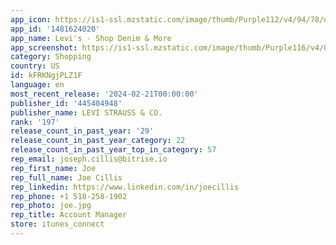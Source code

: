 ```yaml
---
app_icon: https://is1-ssl.mzstatic.com/image/thumb/Purple112/v4/94/78/d5/9478d5d9-dab6-796d-2af1-3b8aab0aa800/AppIcon-1x_U007emarketing-0-0-0-7-0-0-85-220.png/1024x1024bb.png
app_id: '1481624020'
app_name: Levi's - Shop Denim & More
app_screenshot: https://is1-ssl.mzstatic.com/image/thumb/Purple116/v4/05/39/7c/05397cc1-ea45-bbf2-cfc3-e85e97f4c80c/5ea4177e-8215-43d0-9c61-5de77e8ed33e_1MAIN.png/1284x2778bb.png
category: Shopping
country: US
id: kFRKNgjPLZ1F
language: en
most_recent_release: '2024-02-21T00:00:00'
publisher_id: '445404948'
publisher_name: LEVI STRAUSS & CO.
rank: '197'
release_count_in_past_year: '29'
release_count_in_past_year_category: 22
release_count_in_past_year_top_in_category: 57
rep_email: joseph.cillis@bitrise.io
rep_first_name: Joe
rep_full_name: Joe Cillis
rep_linkedin: https://www.linkedin.com/in/joecillis
rep_phone: +1 518-258-1902
rep_photo: joe.jpg
rep_title: Account Manager
store: itunes_connect
---
```

